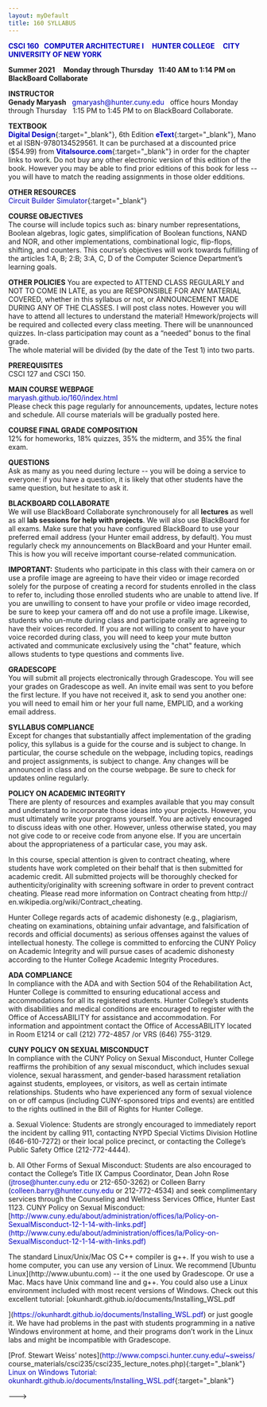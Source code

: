```yaml
---
layout: myDefault 
title: 160 SYLLABUS  
---
```


**[CSCI 160 &nbsp; COMPUTER ARCHITECTURE I &nbsp; &nbsp; HUNTER COLLEGE &nbsp; &nbsp; CITY UNIVERSITY OF NEW YORK](index.html)**  

**Summer 2021 &nbsp; &nbsp; Monday through Thursday &nbsp; 11:40 AM to 1:14 PM on BlackBoard Collaborate**
  
**INSTRUCTOR**  
**Genady Maryash** &nbsp; gmaryash@hunter.cuny.edu &nbsp; office hours Monday through Thursday &nbsp; 1:15 PM to 1:45 PM to on BlackBoard Collaborate.  
  
**TEXTBOOK**  
[**Digital Design**](https://www.pearson.com/store/p/mano-ciletti-digital-design-with-an-introduction-to-the-verilog-hdl-vhdl-and-systemverilog-6-e/3100003043990/9780137208333){:target="_blank"}, 6th Edition [**eText**](){:target="_blank"}, Mano et al ISBN-9780134529561. It can be purchased at a discounted price ($54.99) from [**Vitalsource.com**](https://www.pearson.com/store/p/mano-ciletti-digital-design-with-an-introduction-to-the-verilog-hdl-vhdl-and-systemverilog-6-e/3100003043990/9780137208333){:target="_blank"} in order for the chapter links to work.  Do not buy any other electronic version of this edition of the book. However you may be able to find prior editions of this book for less -- you will have to match the reading assignments in those older edditions.  
  
**OTHER RESOURCES**  
[Circuit Builder Simulator](http://www.neuroproductions.be/logic-lab/index.php){:target="_blank"}  
  
**COURSE OBJECTIVES**  
The course will include topics such as: binary number representations, Boolean algebras, logic gates, simplification of Boolean functions, NAND and NOR, and other implementations, combinational logic, flip-flops, shifting, and counters. This course’s objectives will work towards fulfilling of the articles 1:A, B; 2:B; 3:A, C, D of the Computer Science Department’s learning goals.  
  
**OTHER POLICIES**
You are expected to ATTEND CLASS REGULARLY and NOT TO COME IN LATE, as you are RESPONSIBLE FOR ANY MATERIAL COVERED, whether in
this syllabus or not, or ANNOUNCEMENT MADE DURING ANY OF THE CLASSES. I will post class notes. However you will have to attend all lectures to understand the material! Hmework/projects will be required and collected every class meeting.  There will be unannounced quizzes.  In-class participation may count as a “needed” bonus to the final grade.  
The whole material will be divided (by the date of the Test 1) into two parts.  
  
**PREREQUISITES**  
CSCI 127 and CSCI 150.  

**MAIN COURSE WEBPAGE**  
[maryash.github.io/160/index.html](https://maryash.github.io/160/index.html)  
Please check this page regularly for announcements, updates, lecture notes and schedule. All course materials will be gradually posted here. 
  
**COURSE FINAL GRADE COMPOSITION**  
12% for homeworks, 18% quizzes, 35% the midterm, and 35% the final exam. 
  
**QUESTIONS**  
Ask as many as you need during lecture -- you will be doing a service to everyone:  if you have a question, it is likely that other students have the same question, but hesitate to ask it.      

**BLACKBOARD COLLABORATE**  
We will use BlackBoard Collaborate synchronousely for all **lectures** as well as all **lab sessions for help with projects**.  We will also use BlackBoard for all exams.  Make sure that you have configured BlackBoard to use your preferred email address (your Hunter email address, by default).  You must regularly check my announcements on BlackBoard and your Hunter email. This is how you will receive important course-related communication.  
  
**IMPORTANT:** Students who participate in this class with their camera on or use a profile image are agreeing to have their video or image recorded solely for the purpose of creating a record for students enrolled in the class to refer to, including those enrolled students who are unable to attend live. If you are unwilling to consent to have your profile or video image recorded, be sure to keep your camera off and do not use a profile image. Likewise, students who un-mute during class and participate orally are agreeing to have their voices recorded. If you are not willing to consent to have your voice recorded during class, you will need to keep your mute button activated and communicate exclusively using the "chat" feature, which allows students to type questions and comments live.

**GRADESCOPE**  
You will submit all projects electronically through Gradescope. You will see your grades on Gradescope as well. An invite email was sent to you before the first lecture. If you have not received it, ask to send you another one: you will need to email him or her your full name, EMPLID, and a working email address. 

**SYLLABUS COMPLIANCE**  
Except for changes that substantially affect implementation of the grading policy, this syllabus is a guide for the course and is subject to change. In particular, the course schedule on the webpage, including topics, readings and project assignments, is subject to change. Any changes will be announced in class and on the course webpage. Be sure to check for updates online regularly.  

**POLICY ON ACADEMIC INTEGRITY**  
There are plenty of resources and examples available that you may consult and understand to incorporate those ideas into your projects. However, you must ultimately write your programs yourself. You are actively encouraged to discuss ideas with one other. However, unless otherwise stated, you may not give code to or receive code from anyone else. If you are uncertain about the appropriateness of a particular case, you may ask.  
  
In this course, special attention is given to contract cheating, where students have work completed on their behalf that is then submitted for academic credit. All submitted projects will be thoroughly checked for authenticity/originality with screening software in order to prevent contract cheating. Please read more information on Contract cheating from http://
en.wikipedia.org/wiki/Contract_cheating.  
  
Hunter College regards acts of academic dishonesty (e.g., plagiarism, cheating on examinations, obtaining unfair advantage, and falsification of records and official documents) as serious offenses against the values of intellectual honesty. The college is committed to enforcing the CUNY Policy on Academic Integrity and will pursue cases of academic dishonesty according
to the Hunter College Academic Integrity Procedures.  

**ADA COMPLIANCE**   
In compliance with the ADA and with Section 504 of the Rehabilitation Act, Hunter College is committed to ensuring educational access and accommodations for all its registered students. Hunter College’s students with disabilities and medical conditions are encouraged to register with the Office of AccessABILITY for assistance and accommodation. For information and appointment contact the Office of AccessABILITY located in Room E1214 or call (212) 772-4857 /or VRS (646) 755-3129.

**CUNY POLICY ON SEXUAL MISCONDUCT**  
In compliance with the CUNY Policy on Sexual Misconduct, Hunter College reaffirms the prohibition of any sexual misconduct, which includes sexual violence, sexual harassment, and gender-based harassment retaliation against students, employees, or visitors, as well as certain intimate relationships. Students who have experienced any form of sexual violence on or off campus (including CUNY-sponsored trips and events) are entitled to the rights outlined in the Bill of Rights for Hunter College.  
  
a. Sexual Violence: Students are strongly encouraged to immediately report the incident by calling 911, contacting NYPD Special Victims Division Hotline (646-610-7272) or their local police precinct, or contacting the College’s Public Safety Office (212-772-4444).  
  
b. All Other Forms of Sexual Misconduct: Students are also encouraged to contact the College’s Title IX Campus Coordinator, Dean John Rose (jtrose@hunter.cuny.edu or 212-650-3262) or Colleen Barry (colleen.barry@hunter.cuny.edu or 212-772-4534) and seek complimentary services through the Counseling and Wellness Services Office, Hunter East 1123. CUNY Policy on Sexual Misconduct:  
[http://www.cuny.edu/about/administration/offices/la/Policy-on-SexualMisconduct-12-1-14-with-links.pdf](http://www.cuny.edu/about/administration/offices/la/Policy-on-SexualMisconduct-12-1-14-with-links.pdf)  
  
<!---  
  
TUTORING   
There are dedicated computer lab for this course: HUNTER NORTH 1001B. It is staffed with tutors, who are there to help you. Please take advantage of them. You can ask for help with labs, projects, and general course material Monday through Friday from 11:00 AM to 6:00 PM.   
  
**SOURCE CODE FROM TEXTBOOK AND SLIDES**  
[**TextbookSourceCode.zip**](files/TextbookSourceCode.zip)

**PROGRAMMING PROJECTS**  
I hope you will enjoy the programming projects! There will be seven programming projects.  You will have a week to complete each project. Every program must comply with the [Programming Guidelines](programming_guidelines.html){:target="_blank"}. You **must read** this document, it contains guidelines about submission, lateness, plagiarism, grading and logging into your Linux accounts.  

**SOFTWARE**  
This course it taught in Linux and your programs must be able to run on a Linux platform. <!--- On campus, you may use the 1001C and 1001B labs to do your work for this course. ---> The standard Linux/Unix/Mac OS C++ compiler is g++. If you wish to use a home computer, you can use any version of Linux. We recommend [Ubuntu Linux](http://www.ubuntu.com) -- it the one used by Gradescope.  Or use a Mac.  Macs have Unix command line and g++.  You could also use a Linux environment included with most recent versions of Windows.  Check out this excellent tutorial: [okunhardt.github.io/documents/Installing_WSL.pdf
](https://okunhardt.github.io/documents/Installing_WSL.pdf) or just google it. We have had problems in the past with students programming in a native Windows environment at home, and their programs don’t work in the Linux labs and might be incompatible with Gradescope.  

[Prof. Stewart Weiss’ notes](http://www.compsci.hunter.cuny.edu/~sweiss/ course_materials/csci235/csci235_lecture_notes.php){:target="_blank"}  
[Linux on Windows Tutorial: okunhardt.github.io/documents/Installing_WSL.pdf](https://okunhardt.github.io/documents/Installing_WSL.pdf){:target="_blank"}  


--->  
  
<style>  
table {
    border-collapse: collapse;
}
table, td, th {
    text-align: left;
    padding: 5px;
    border: 1px solid #dee1e4;
}
tr:nth-child(even) {background-color: #fafafa;}
tr:nth-child(odd) {background-color: #ffffff;}
hr.style-six {
    border: 0;
    height: 0;
    border-top: 1px solid rgba(0, 0, 0, 0.1);
    border-bottom: 1px solid rgba(255, 255, 255, 0.3);
}
a:link {
    text-decoration: none;
    color: #0000BF;
}
a:visited {
    text-decoration: none;
    color: #0000BF;
}
a:hover {
    text-decoration: none;
    color: #0000FF;
}
a:active {
    text-decoration: none;
    color: #00007F;
}
</style>
